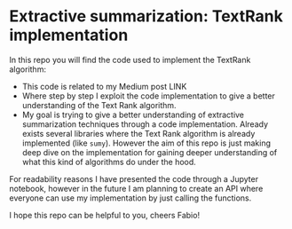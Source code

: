 # Extractive summarization: TextRank implementation

In this repo you will find the code used to implement the TextRank algorithm:
- This code is related to my Medium post LINK 
- Where step by step I exploit the code implementation to give a better understanding of the Text Rank algorithm.
- My goal is trying to give a better understanding of extractive summarization techniques through a code implementation. Already exists several libraries where the Text Rank algorithm is already implemented (like `sumy`). However the aim of this repo is just making deep dive on the implementation for gaining deeper understanding of what this kind of algorithms do under the hood.

For readability reasons I have presented the code through a Jupyter notebook, however in the future I am planning to create an API where everyone can use my implementation by just calling the functions.

I hope this repo can be helpful to you, cheers Fabio!
